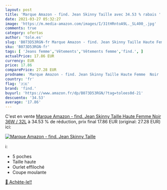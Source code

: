 ```yaml
---
layout: post
title: 'Marque Amazon - find. Jean Skinny Taille avec 34.53 % rabais '
date: 2021-03-27 05:32:27
image: 'https://m.media-amazon.com/images/I/31tHRntoA9L._SL400_.jpg'
comments: true
category: ofertas
author: 'tole.es'
slug: 'B073D53RGN-fr Marque Amazon - find. Jean Skinny Taille Haute Femme Noir...'
sku: 'B073D53RGN-fr'
tags: [ 'Jeans femme','Vêtements','Vêtements femme','find.', ]
actualPrice: 17.86 EUR
currency: EUR
price: 17.86
comparePrice: 27.28 EUR
prodname: 'Marque Amazon - find. Jean Skinny Taille Haute Femme  Noir  36W / 32L'
country: 'fr'
flag: '🇫🇷'
brand: 'find.'
buyurl: 'https://www.amazon.fr/dp/B073D53RGN/?tag=tolees0d-21'
descuento: '34.53'
average: '17.86'
---
```


C'est en vente [Marque Amazon - find. Jean Skinny Taille Haute Femme  Noir  36W / 32L](https://www.amazon.fr/dp/B073D53RGN/?tag=tolees0d-21)  à  34.53 % de réduction, prix final  17.86 EUR (original: 27.28 EUR) ici:

[![Marque Amazon - find. Jean Skinny Taille](https://m.media-amazon.com/images/I/31tHRntoA9L._SL400_.jpg)](https://www.amazon.fr/dp/B073D53RGN/?tag=tolees0d-21)

ℹ️:

- 5 poches
- Taille haute
- Ourlet effiloché
- Coupe moulante

[🛒 Achète-le!!](https://www.amazon.fr/dp/B073D53RGN/?tag=tolees0d-21)
